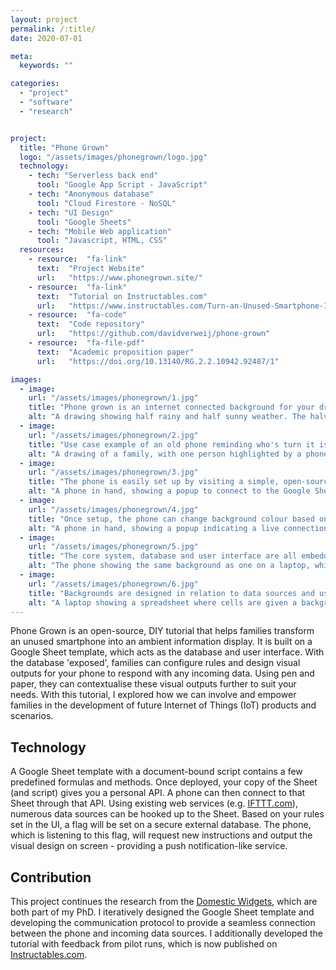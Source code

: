 ```yaml
---
layout: project
permalink: /:title/
date: 2020-07-01

meta:
  keywords: ""

categories:
  - "project"
  - "software"
  - "research"


project:
  title: "Phone Grown"
  logo: "/assets/images/phonegrown/logo.jpg"
  technology:
    - tech: "Serverless back end"
      tool: "Google App Script - JavaScript"
    - tech: "Anonymous database"
      tool: "Cloud Firestore - NoSQL"
    - tech: "UI Design"
      tool: "Google Sheets"
    - tech: "Mobile Web application"
      tool: "Javascript, HTML, CSS"
  resources:
    - resource:  "fa-link"
      text:  "Project Website"
      url:   "https://www.phonegrown.site/"
    - resource:  "fa-link"
      text:  "Tutorial on Instructables.com"
      url:   "https://www.instructables.com/Turn-an-Unused-Smartphone-Into-a-Smart-Display/"
    - resource:  "fa-code"
      text:  "Code repository"
      url:   "https://github.com/davidverweij/phone-grown"  
    - resource:  "fa-file-pdf"
      text:  "Academic proposition paper"
      url:   "https://doi.org/10.13140/RG.2.2.10942.92487/1"

images:
  - image:
    url: "/assets/images/phonegrown/1.jpg"
    title: "Phone grown is an internet connected background for your drawings"
    alt: "A drawing showing half rainy and half sunny weather. The halves are highlighted depending on the weather, using a phone placed behind the drawing"
  - image:
    url: "/assets/images/phonegrown/2.jpg"
    title: "Use case example of an old phone reminding who's turn it is to clean the litterbox"
    alt: "A drawing of a family, with one person highlighted by a phone behind the drawing"
  - image:
    url: "/assets/images/phonegrown/3.jpg"
    title: "The phone is easily set up by visiting a simple, open-source website"
    alt: "A phone in hand, showing a popup to connect to the Google Sheet"
  - image:
    url: "/assets/images/phonegrown/4.jpg"
    title: "Once setup, the phone can change background colour based on a design in Google Sheets"
    alt: "A phone in hand, showing a popup indicating a live connection to the Google Sheet"
  - image:
    url: "/assets/images/phonegrown/5.jpg"
    title: "The core system, database and user interface are all embedded in a single Google Sheets"
    alt: "The phone showing the same background as one on a laptop, which shows the UI embedded in the Google Sheet"
  - image:
    url: "/assets/images/phonegrown/6.jpg"
    title: "Backgrounds are designed in relation to data sources and using Google Sheets' UI"
    alt: "A laptop showing a spreadsheet where cells are given a background colour using the built-in tools of Google Sheets"
---
```

<p>
Phone Grown is an open-source, DIY tutorial that helps families transform an unused smartphone into an ambient information display. It is built on a Google Sheet template, which acts as the database and user interface. With the database 'exposed', families can configure rules and design visual outputs for your phone to respond with any incoming data. Using pen and paper, they can contextualise these visual outputs further to suit your needs. With this tutorial, I explored how we can involve and empower families in the development of future Internet of Things (IoT) products and scenarios.
</p>
<h2 class="h2">Technology</h2>
<p>
A Google Sheet template with a document-bound script contains a few predefined formulas and methods. Once deployed, your copy of the Sheet (and script) gives you a personal API. A phone can then connect to that Sheet through that API. Using existing web services (e.g. <u><a href="https://ifttt.com/google_sheets" target="_blank">IFTTT.com</a></u>), numerous data sources can be hooked up to the Sheet. Based on your rules set in the UI, a flag will be set on a secure external database. The phone, which is listening to this flag, will request new instructions and output the visual design on screen - providing a push notification-like service.
</p>
<h2 class="h2">Contribution</h2>
<p>
This project continues the research from the <u><a href="{{ "/domesticwidgets" | prepend: baseurl }}">Domestic Widgets</a></u>, which are both part of my PhD. I iteratively designed the Google Sheet template and developing the communication protocol to provide a seamless connection between the phone and incoming data sources. I additionally developed the tutorial with feedback from pilot runs, which is now published on  <u><a href="https://www.instructables.com/Turn-an-Unused-Smartphone-Into-a-Smart-Display/" target="_blank">Instructables.com</a></u>.
</p>
